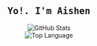 <div align="center">
  <h2>
    <samp><b>Yo!. I'm Aishen</b></samp>
  </h2>
  <img 
    alt="GitHub Stats" 
    src="https://github-readme-stats.vercel.app/api?&text_color=ccddff&bg_color=ffffff&username=aishenreemo&show_icons=true&include_all_commits=true&icon_color=36393D&title_color=938DAB"
  />
  <br>
  <img alt="Top Language" src="https://github-readme-stats.vercel.app/api/top-langs/?bg_color=ffffff&layout=compact&username=aishenreemo&title_color=938DAB&text_color=938DAB"/>
</div>